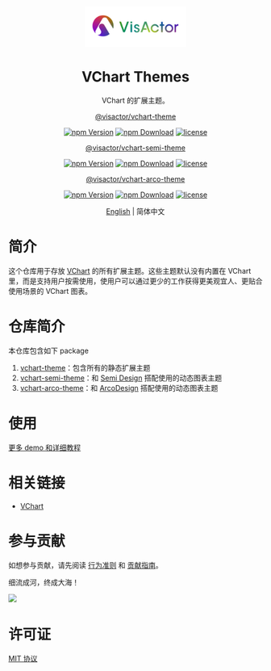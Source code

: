 <div align="center">
  <img alt="VisActor Logo" width="200" src="https://github.com/VisActor/vchart-theme/blob/develop/assets/logo_500_200_vivid.png"/>
</div>

<div align="center">
  <h1>VChart Themes</h1>
</div>

<div align="center">

VChart 的扩展主题。

[@visactor/vchart-theme](https://github.com/VisActor/vchart-theme/tree/main/packages/vchart-theme)

[![npm Version](https://img.shields.io/npm/v/@visactor/vchart-theme.svg)](https://www.npmjs.com/package/@visactor/vchart-theme)
[![npm Download](https://img.shields.io/npm/dm/@visactor/vchart-theme.svg)](https://www.npmjs.com/package/@visactor/vchart-theme)
[![license](https://img.shields.io/badge/license-MIT-blue.svg)](https://github.com/visactor/vchart-theme/blob/main/LICENSE)

[@visactor/vchart-semi-theme](https://github.com/VisActor/vchart-theme/tree/main/packages/vchart-semi-theme)

[![npm Version](https://img.shields.io/npm/v/@visactor/vchart-semi-theme.svg)](https://www.npmjs.com/package/@visactor/vchart-semi-theme)
[![npm Download](https://img.shields.io/npm/dm/@visactor/vchart-semi-theme.svg)](https://www.npmjs.com/package/@visactor/vchart-semi-theme)
[![license](https://img.shields.io/badge/license-MIT-blue.svg)](https://github.com/visactor/vchart-semi-theme/blob/main/LICENSE)

[@visactor/vchart-arco-theme](https://github.com/VisActor/vchart-theme/tree/main/packages/vchart-arco-theme)

[![npm Version](https://img.shields.io/npm/v/@visactor/vchart-arco-theme.svg)](https://www.npmjs.com/package/@visactor/vchart-arco-theme)
[![npm Download](https://img.shields.io/npm/dm/@visactor/vchart-arco-theme.svg)](https://www.npmjs.com/package/@visactor/vchart-arco-theme)
[![license](https://img.shields.io/badge/license-MIT-blue.svg)](https://github.com/visactor/vchart-arco-theme/blob/main/LICENSE)

</div>

<div align="center">

[English](./README.md) | 简体中文

</div>

# 简介

这个仓库用于存放 [VChart](https://github.com/VisActor/VChart) 的所有扩展主题。这些主题默认没有内置在 VChart 里，而是支持用户按需使用，使用户可以通过更少的工作获得更美观宜人、更贴合使用场景的 VChart 图表。

# 仓库简介

本仓库包含如下 package

1. [vchart-theme](https://github.com/VisActor/vchart-theme/tree/develop/packages/vchart-theme)：包含所有的静态扩展主题
2. [vchart-semi-theme](https://github.com/VisActor/vchart-theme/tree/develop/packages/vchart-semi-theme)：和 [Semi Design](https://github.com/DouyinFE/semi-design) 搭配使用的动态图表主题
3. [vchart-arco-theme](https://github.com/VisActor/vchart-theme/tree/develop/packages/vchart-arco-theme)：和 [ArcoDesign](https://github.com/arco-design) 搭配使用的动态图表主题

# 使用

[更多 demo 和详细教程](https://www.visactor.io/vchart/guide/tutorial_docs/Theme/Theme_Extension)

# 相关链接

- [VChart](https://visactor.io/vchart)

# 参与贡献

如想参与贡献，请先阅读 [行为准则](./CODE_OF_CONDUCT.md) 和 [贡献指南](./CONTRIBUTING.zh-CN.md)。

细流成河，终成大海！

<a href="https://github.com/visactor/vchart-theme/graphs/contributors"><img src="https://contrib.rocks/image?repo=visactor/vchart-theme" /></a>

# 许可证

[MIT 协议](./LICENSE)
